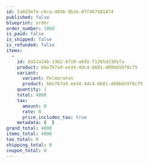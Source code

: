 ```yaml
---
id: 5a8d3efe-c6ca-4656-9b2e-8ff467481874
published: false
blueprint: order
order_number: 1860
is_paid: false
is_shipped: false
is_refunded: false
items:
  -
    id: da52a14b-3362-4f10-a691-f1265d3301fa
    product: 66e767a9-ee34-4dc4-8681-d09bb59f0cf5
    variant:
      variant: Polmaraton
      product: 66e767a9-ee34-4dc4-8681-d09bb59f0cf5
    quantity: 1
    total: 4000
    tax:
      amount: 0
      rate: 0
      price_includes_tax: true
    metadata: {  }
grand_total: 4000
items_total: 4000
tax_total: 0
shipping_total: 0
coupon_total: 0
---
```

